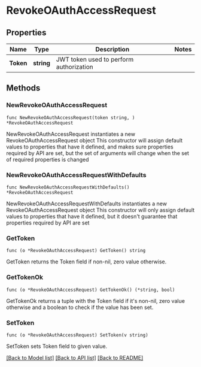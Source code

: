 # RevokeOAuthAccessRequest

## Properties

Name | Type | Description | Notes
------------ | ------------- | ------------- | -------------
**Token** | **string** | JWT token used to perform authorization | 

## Methods

### NewRevokeOAuthAccessRequest

`func NewRevokeOAuthAccessRequest(token string, ) *RevokeOAuthAccessRequest`

NewRevokeOAuthAccessRequest instantiates a new RevokeOAuthAccessRequest object
This constructor will assign default values to properties that have it defined,
and makes sure properties required by API are set, but the set of arguments
will change when the set of required properties is changed

### NewRevokeOAuthAccessRequestWithDefaults

`func NewRevokeOAuthAccessRequestWithDefaults() *RevokeOAuthAccessRequest`

NewRevokeOAuthAccessRequestWithDefaults instantiates a new RevokeOAuthAccessRequest object
This constructor will only assign default values to properties that have it defined,
but it doesn't guarantee that properties required by API are set

### GetToken

`func (o *RevokeOAuthAccessRequest) GetToken() string`

GetToken returns the Token field if non-nil, zero value otherwise.

### GetTokenOk

`func (o *RevokeOAuthAccessRequest) GetTokenOk() (*string, bool)`

GetTokenOk returns a tuple with the Token field if it's non-nil, zero value otherwise
and a boolean to check if the value has been set.

### SetToken

`func (o *RevokeOAuthAccessRequest) SetToken(v string)`

SetToken sets Token field to given value.



[[Back to Model list]](../README.md#documentation-for-models) [[Back to API list]](../README.md#documentation-for-api-endpoints) [[Back to README]](../README.md)


